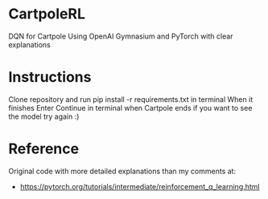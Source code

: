 # CartpoleRL
DQN for Cartpole Using OpenAI Gymnasium and PyTorch with clear explanations 

# Instructions

Clone repository and run pip install -r requirements.txt in terminal
When it finishes Enter Continue in terminal when Cartpole ends if you want to see the model try again :)

# Reference

Original code with more detailed explanations than my comments at:

- https://pytorch.org/tutorials/intermediate/reinforcement_q_learning.html


